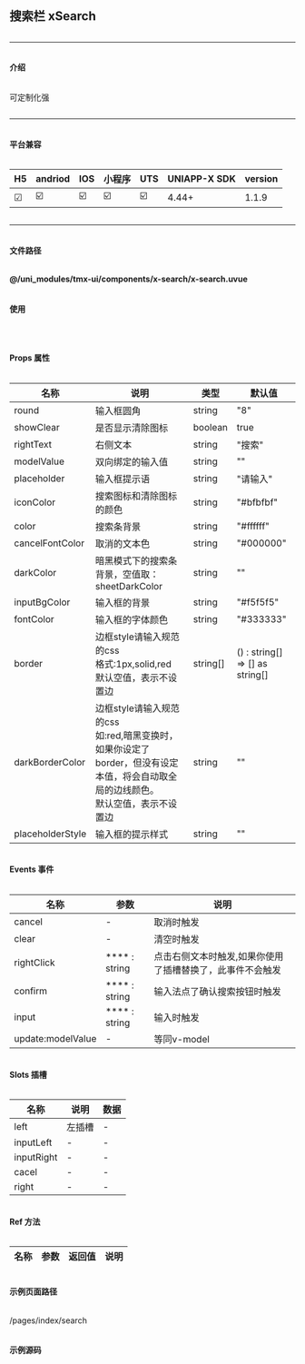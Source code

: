 
## 搜索栏 xSearch

***

#### 介绍

可定制化强

***

#### 平台兼容

| H5 | andriod | IOS | 小程序 | UTS | UNIAPP-X SDK | version |
| --- | --- | --- | --- | --- | --- | --- |
| ☑ | ☑️ | ☑️ | ☑️ | ☑️ | 4.44+ | 1.1.9 |

***

#### 文件路径

**@/uni_modules/tmx-ui/components/x-search/x-search.uvue**

#### 使用

<x-search></x-search>

#### Props 属性

| 名称 | 说明 | 类型 | 默认值 |
| ------ | ---- | ---- | ---- |
| round | 输入框圆角 | string | "8" |
| showClear | 是否显示清除图标 | boolean | true |
| rightText | 右侧文本 | string | "搜索" |
| modelValue | 双向绑定的输入值 | string | "" |
| placeholder | 输入框提示语 | string | "请输入" |
| iconColor | 搜索图标和清除图标的颜色 | string | "#bfbfbf" |
| color | 搜索条背景 | string | "#ffffff" |
| cancelFontColor | 取消的文本色 | string | "#000000" |
| darkColor | 暗黑模式下的搜索条背景，空值取：sheetDarkColor | string | "" |
| inputBgColor | 输入框的背景 | string | "#f5f5f5" |
| fontColor | 输入框的字体颜色 | string | "#333333" |
| border | 边框style请输入规范的css<br>格式:1px,solid,red<br>默认空值，表示不设置边 | string[] | () : string[] => [] as string[] |
| darkBorderColor | 边框style请输入规范的css<br>如:red,暗黑变换时，如果你设定了border，但没有设定本值，将会自动取全局的边线颜色。<br>默认空值，表示不设置边 | string | "" |
| placeholderStyle | 输入框的提示样式 | string | "" |



#### Events 事件

| 名称 | 参数 | 说明 |
| ------ | ---- | ---- |
| cancel | - | 取消时触发 |
| clear | - | 清空时触发 |
| rightClick | **** : string | 点击右侧文本时触发,如果你使用了插槽替换了，此事件不会触发 |
| confirm | **** : string | 输入法点了确认搜索按钮时触发 |
| input | **** : string | 输入时触发 |
| update:modelValue | - | 等同v-model |


#### Slots 插槽

| 名称 | 说明 | 数据 |
| ------ | ---- | ---- |
| left | 左插槽 | - |
| inputLeft | - | - |
| inputRight | - | - |
| cacel | - | - |
| right | - | - |


#### Ref 方法

| 名称 | 参数 | 返回值 | 说明 |
| ------ | ---- | ---- | ---- |


#### 示例页面路径

/pages/index/search

#### 示例源码

<template>
	<!-- #ifdef MP-WEIXIN -->
	<page-meta :page-style="`background-color:${xThemeConfigBgColor}`">
		<navigation-bar :background-color="xThemeConfigNavBgColor"
			:front-color="xThemeConfigNavFontColor"></navigation-bar>
	</page-meta>
	<!-- #endif -->
	<view style="flex:1;display: flex;flex-direction: column;">

		<x-input class="mx-14 mb-14" @input="searchWordList" v-model="word" color="white" left-icon="search-2-line" placeholder="输入关联组件名或者英文名"></x-input>
		
		<!-- #ifdef MP -->
		<view style="flex:1;display: flex;flex-direction: column;position: relative;margin:0 16px;">
		<!-- #endif -->
		<list-view class="flex-1"
		<!-- #ifdef MP -->
		style="position: absolute;height: 100%;width:100%"
		<!-- #endif -->
		<!-- #ifndef MP -->
		style="margin:0 16px;"
		<!-- #endif -->
		>
			<list-item v-for="(item,index) in list" :key="index">
				<navigator :url="item.url" class="lsitCell flex flex-row flex-row-center-between" :style="{backgroundColor: listBgcColor}">
					<text :style="{color:textcColor}">{{item.title}}</text>
				</navigator>
			</list-item>
			
			<list-item>
				<x-empty title="没组件,换个词" :showBtn="false" :empty="true" :loading="false" :error="false" v-if="list.length==0"></x-empty>
			</list-item>
		</list-view>
		<!-- #ifdef MP -->
		</view>
		<!-- #endif -->

	</view>

</template>

<script setup lang="uts">
	import { listdata, type INDEXITEMINFO_AR,INDEXITEMINFO } from "./index.uts"
	import { xStore, xDate } from "@/uni_modules/tmx-ui/index.uts"
	const word = ref('')
	const list = ref<INDEXITEMINFO[]>([])
	let tid = 2232
	const listBgcColor = computed(():string=>{
		return xStore.xConfig.dark == 'dark'?xStore.xConfig.sheetDarkColor:'#ffffff'
	})
	const textcColor = computed(():string=>{
		return xStore.xConfig.dark == 'dark'?'#fff':'#333'
	})
	
	const searchWordList = (value:string)=>{
		if(value.trim()==''){
			list.value = [] as INDEXITEMINFO[]
			return
		}
		clearTimeout(tid)
		let temvalue = value.toLowerCase()
		tid = setTimeout(function() {
			let listtem = [] as INDEXITEMINFO[];
			for(let i=0;i<listdata.length;i++){
				let children = listdata[i].children;
				for(let j=0;j<children.length;j++){
					let item = children[j];
					let title = item.title.toLowerCase();
					let pagename = item.url.split('/').pop()!.toLowerCase()
					if(title.indexOf(temvalue)>-1||pagename.indexOf(temvalue)>-1){
						listtem.push(item)
					}
				}
			}
			list.value = [...listtem]
		}, 350);
	}
	onLoad((obj:OnLoadOptions)=>{
		let tempWord = obj['word'] ?? ""
		searchWordList(tempWord)
		word.value = tempWord
	})
	onBeforeUnmount(()=>{
		clearTimeout(tid)
	})
</script>

<style >
	/* #ifdef MP */
	page,body{
		height:100vh;
		display: flex;
		flex-direction: column;
	}
	/* #endif */
	.lsitCell{
		height: 50px;
		padding: 0 16px;
		margin-bottom: 1px;
		/* #ifndef APP */
		box-szing:border-box;
		/* #endif */
	}
</style>
		
